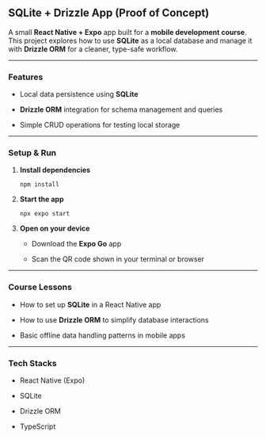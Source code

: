 ##  SQLite + Drizzle App (Proof of Concept)

A small **React Native + Expo** app built for a **mobile development course**.  
This project explores how to use **SQLite** as a local database and manage it with **Drizzle ORM** for a cleaner, type-safe workflow.

---

###  Features

- Local data persistence using **SQLite**
    
- **Drizzle ORM** integration for schema management and queries
    
- Simple CRUD operations for testing local storage
    

---

### Setup & Run

1. **Install dependencies**
    
    `npm install`
    
2. **Start the app**
    
    `npx expo start`
    
3. **Open on your device**
    
    - Download the **Expo Go** app
        
    - Scan the QR code shown in your terminal or browser
        

---

### Course Lessons

- How to set up **SQLite** in a React Native app
    
- How to use **Drizzle ORM** to simplify database interactions
    
- Basic offline data handling patterns in mobile apps
    

---

###  Tech Stacks

- React Native (Expo)
    
- SQLite
    
- Drizzle ORM
    
- TypeScript